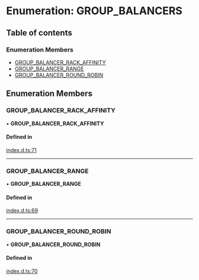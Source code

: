 # Enumeration: GROUP_BALANCERS

## Table of contents

### Enumeration Members

- [GROUP_BALANCER_RACK_AFFINITY](GROUP_BALANCERS.md#group_balancer_rack_affinity)
- [GROUP_BALANCER_RANGE](GROUP_BALANCERS.md#group_balancer_range)
- [GROUP_BALANCER_ROUND_ROBIN](GROUP_BALANCERS.md#group_balancer_round_robin)

## Enumeration Members

### GROUP_BALANCER_RACK_AFFINITY

• **GROUP_BALANCER_RACK_AFFINITY**

#### Defined in

[index.d.ts:71](https://github.com/mostafa/xk6-kafka/blob/main/api-docs/index.d.ts#L71)

---

### GROUP_BALANCER_RANGE

• **GROUP_BALANCER_RANGE**

#### Defined in

[index.d.ts:69](https://github.com/mostafa/xk6-kafka/blob/main/api-docs/index.d.ts#L69)

---

### GROUP_BALANCER_ROUND_ROBIN

• **GROUP_BALANCER_ROUND_ROBIN**

#### Defined in

[index.d.ts:70](https://github.com/mostafa/xk6-kafka/blob/main/api-docs/index.d.ts#L70)
